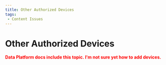 ```yaml
---
title: Other Authorized Devices
tags:
 - Content Issues
---
```


# Other Authorized Devices

**<font color="red">Data Platform docs include this topic. I'm not sure yet how to add devices.</font>**



